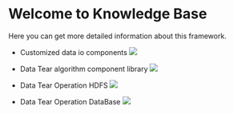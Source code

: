 # Welcome to Knowledge Base

Here you can get more detailed information about this framework.

- Customized data io components
  <a href="https://github.com/BeardedManZhao/dataTear/blob/main/KnowledgeDocument/Customized%20data%20io%20components.md">
  <img src = "https://user-images.githubusercontent.com/113756063/193392573-b0a61286-b224-4216-b8cc-7e923b923e0f.png"/>
  </a>

- Data Tear algorithm component library
  <a href="https://github.com/BeardedManZhao/dataTear/blob/main/KnowledgeDocument/Data%20Tear%20algorithm%20component%20library.md">
  <img src = "https://user-images.githubusercontent.com/113756063/193436922-694dc663-3c02-4b15-8634-bd3552101468.png"/>
  </a>

- Data Tear Operation HDFS
  <a href="https://github.com/BeardedManZhao/dataTear/blob/main/KnowledgeDocument/Data%20Tear%20Operation%20HDFS.md">
  <img src = "https://user-images.githubusercontent.com/113756063/193498197-f3bcb71b-ac2c-4d1e-90c7-c7023fdbeb20.png"/>
  </a>

- Data Tear Operation DataBase
  <a href="https://github.com/BeardedManZhao/dataTear/blob/core/KnowledgeDocument/DataTear%20reads%20and%20writes%20in%20database.md">
  <img src = "https://user-images.githubusercontent.com/113756063/194056001-258c9603-3f90-4e52-93f2-3905e369e3e2.png"/>
  </a>
